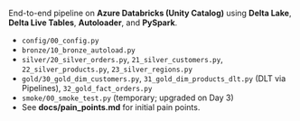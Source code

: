 
End-to-end pipeline on **Azure Databricks (Unity Catalog)** using **Delta Lake**, **Delta Live Tables**, **Autoloader**, and **PySpark**.

- `config/00_config.py`
- `bronze/10_bronze_autoload.py`
- `silver/20_silver_orders.py`, `21_silver_customers.py`, `22_silver_products.py`, `23_silver_regions.py`
- `gold/30_gold_dim_customers.py`, `31_gold_dim_products_dlt.py` (DLT via Pipelines), `32_gold_fact_orders.py`
- `smoke/00_smoke_test.py` (temporary; upgraded on Day 3)
- See **docs/pain_points.md** for initial pain points.
